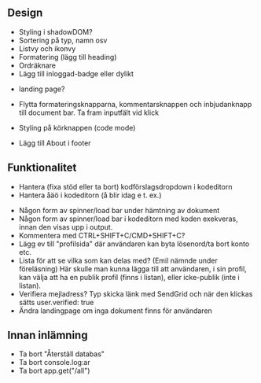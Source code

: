 Design
---
- Styling i shadowDOM?
- Sortering på typ, namn osv
- Listvy och ikonvy
- Formatering (lägg till heading)
- Ordräknare
- Lägg till inloggad-badge eller dylikt
<!-- - Styling för signup-formuläret -->
- landing page?
<!-- - översyn font-family, samma överallt -->
- Flytta formateringsknapparna, kommentarsknappen och inbjudanknapp till document bar. Ta fram inputfält vid klick
<!-- - Flytta "Kör"-knappen och inbjudanknapp till document bar -->
- Styling på körknappen (code mode)
<!-- - Styling på outputelementet: färg, padding, margin-right -->
- Lägg till About i footer
<!-- - Flytta styling från footerkomponenten till CSS-filen -->


Funktionalitet
---
<!-- - Logga in finns bara som utloggad och Logga ut bara som inloggad -->
<!-- - Se till att invited och collaborator hinner uppdateras innan render (inga dubletter) -->
<!-- - Lägg till mer respons när invite går igenom. -->
<!-- - Inloggadstatus ska uppdateras reacty -->
- Hantera (fixa stöd eller ta bort) kodförslagsdropdown i kodeditorn
- Hantera åäö i kodeditorn (å blir idag e t. ex.)
<!-- - Raderaknapp finns bara tillgänglig hos ägaren - flytta till document bar -->
<!-- - Alert innan radering -->
<!-- - /add/:id ska vara en PUT-route -->

- Någon form av spinner/load bar under hämtning av dokument
- Någon form av spinner/load bar i kodeditorn med koden exekveras, innan den visas upp i output.
- Kommentera med CTRL+SHIFT+C/CMD+SHIFT+C?
- Lägg ev till "profilsida" där användaren kan byta lösenord/ta bort konto etc.
- Lista för att se vilka som kan delas med? (Emil nämnde under föreläsning)
    Här skulle man kunna lägga till att användaren, i sin profil, 
    kan välja att ha en publik profil (finns i listan), eller icke-publik (inte i listan).
- Verifiera mejladress? Typ skicka länk med SendGrid och när den klickas sätts user.verified: true
- Ändra landingpage om inga dokument finns för användaren

Innan inlämning
---
- Ta bort "Återställ databas"
- Ta bort console.log:ar
- Ta bort app.get("/all")